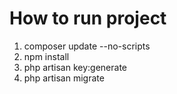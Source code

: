 # How to run project
1. composer update --no-scripts
2. npm install
3. php artisan key:generate
4. php artisan migrate
